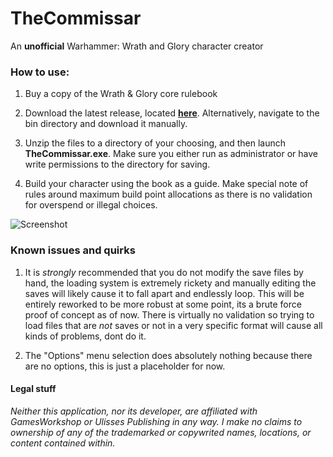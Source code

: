 # TheCommissar

An **unofficial** Warhammer: Wrath and Glory character creator

### How to use:

1) Buy a copy of the Wrath & Glory core rulebook

2) Download the latest release, located **[here](https://github.com/crabtruckington/TheCommissar/releases/latest)**. Alternatively, navigate to the bin directory and download it manually. 

3) Unzip the files to a directory of your choosing, and then launch **TheCommissar.exe**. Make sure you either run as administrator or have write permissions to the directory for saving.

4) Build your character using the book as a guide. Make special note of rules around maximum build point allocations as there is no validation for overspend or illegal choices.

![Screenshot](https://i.imgur.com/tRSVLCw.png)

### Known issues and quirks

1) It is *strongly* recommended that you do not modify the save files by hand, the loading system is extremely rickety and manually editing the saves will likely cause it to fall apart and endlessly loop. This will be entirely reworked to be more robust at some point, its a brute force proof of concept as of now. There is virtually no validation so trying to load files that are *not* saves or not in a very specific format will cause all kinds of problems, dont do it.

2) The "Options" menu selection does absolutely nothing because there are no options, this is just a placeholder for now. 

#### Legal stuff

*Neither this application, nor its developer, are affiliated with GamesWorkshop or Ulisses Publishing in any way. I make no claims to ownership of any of the trademarked or copywrited names, locations, or content contained within.*
